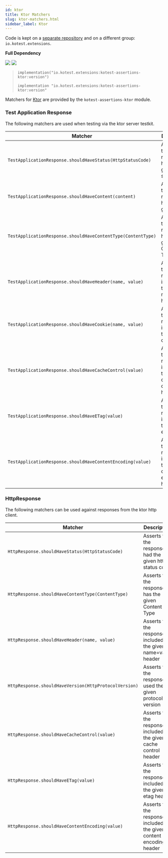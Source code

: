 ```yaml
---
id: ktor
title: Ktor Matchers
slug: ktor-matchers.html
sidebar_label: Ktor
---
```


Code is kept on a [separate repository](https://github.com/kotest/kotest-assertions-ktor) and on a different group: `io.kotest.extensions`.

**Full Dependency**

[<img src="https://img.shields.io/maven-central/v/io.kotest.extensions/kotest-assertions-ktor.svg?label=latest%20release"/>](http://search.maven.org/#search|ga|1|kotest-assertions-ktor)
[<img src="https://img.shields.io/nexus/s/https/oss.sonatype.org/io.kotest.extensions/kotest-assertions-ktor.svg?label=latest%20snapshot"/>](https://oss.sonatype.org/content/repositories/snapshots/io/kotest/extensions/kotest-assertions-ktor/)
> 
> ```implementation("io.kotest.extensions:kotest-assertions-ktor:version")```
> 
> ```implementation "io.kotest.extensions:kotest-assertions-ktor:version"```



Matchers for [Ktor](https://ktor.io/) are provided by the `kotest-assertions-ktor` module.


### Test Application Response

The following matchers are used when testing via the ktor server testkit.

| Matcher | Description    |
| ---------- | --- |
| `TestApplicationResponse.shouldHaveStatus(HttpStatusCode)`        | Asserts that the response had the given http status code    |
| `TestApplicationResponse.shouldHaveContent(content)`              | Asserts that the response has the given body     |
| `TestApplicationResponse.shouldHaveContentType(ContentType)`      | Asserts that the response has the given Content Type     |
| `TestApplicationResponse.shouldHaveHeader(name, value)`           | Asserts that the response included the given name=value header     |
| `TestApplicationResponse.shouldHaveCookie(name, value)`           | Asserts that the response included the given cookie     |
| `TestApplicationResponse.shouldHaveCacheControl(value)`           | Asserts that the response included the given cache control header     |
| `TestApplicationResponse.shouldHaveETag(value)`                   | Asserts that the response included the given etag header     |
| `TestApplicationResponse.shouldHaveContentEncoding(value)`        | Asserts that the response included the given content encoding header     |

### HttpResponse

The following matchers can be used against responses from the ktor http client.

| Matcher | Description    |
| ---------- | --- |
| `HttpResponse.shouldHaveStatus(HttpStatusCode)`        | Asserts that the response had the given http status code    |
| `HttpResponse.shouldHaveContentType(ContentType)`      | Asserts that the response has the given Content Type     |
| `HttpResponse.shouldHaveHeader(name, value)`           | Asserts that the response included the given name=value header     |
| `HttpResponse.shouldHaveVersion(HttpProtocolVersion)`  | Asserts that the response used the given protocol version     |
| `HttpResponse.shouldHaveCacheControl(value)`           | Asserts that the response included the given cache control header     |
| `HttpResponse.shouldHaveETag(value)`                   | Asserts that the response included the given etag header     |
| `HttpResponse.shouldHaveContentEncoding(value)`        | Asserts that the response included the given content encoding header     |
